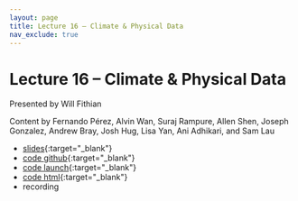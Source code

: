 ```yaml
---
layout: page
title: Lecture 16 – Climate & Physical Data
nav_exclude: true
---
```


# Lecture 16 – Climate & Physical Data

Presented by Will Fithian

Content by Fernando Pérez, Alvin Wan, Suraj Rampure, Allen Shen, Joseph Gonzalez, Andrew Bray, Josh Hug, Lisa Yan, Ani Adhikari, and Sam Lau

- [slides](https://docs.google.com/presentation/d/1QaQIGJ15xLrVunoIe6N8DewmNkVdJCqBMwtAlZdWC3E/edit?usp=sharing){:target="_blank"}
- [code github](https://github.com/DS-100/fa22/tree/main/lec/lec16){:target="_blank"}
- [code launch](https://data100.datahub.berkeley.edu/hub/user-redirect/git-pull?repo=https%3A%2F%2Fgithub.com%2FDS-100%2Ffa22&branch=main&urlpath=lab%2Ftree%2Ffa22%2Flec%2Flec16%2Flec16.ipynb){:target="_blank"}
- [code html](../../resources/assets/lectures/lec16/lec16.html){:target="_blank"}
- recording